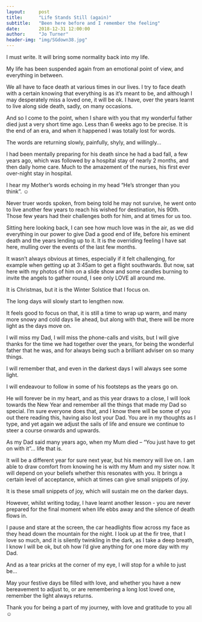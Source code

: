 ```yaml
---
layout:     post
title:      "Life Stands Still (again)"
subtitle:   "Been here before and I remember the feeling"
date:       2018-12-31 12:00:00
author:     "Jo Turner"
header-img: "img/SGdown38.jpg"
---
```

I must write. It will bring some normality back into my life. 

My life has been suspended again from an emotional point of view, and everything in between.

We all have to face death at various times in our lives. I try to face death with a certain knowing that everything is as it’s meant to be, and although I may desperately miss a loved one, it will be ok. I have, over the years learnt to live along side death, sadly, on many occasions. 

And so I come to the point, when I share with you that my wonderful father died just a very short time ago. Less than 6 weeks ago to be precise. It is the end of an era, and when it happened I was totally lost for words.

The words are returning slowly, painfully, shyly, and willingly…

I had been mentally preparing for his death since he had a bad fall, a few years ago, which was followed by a hospital stay of nearly 2 months, and then daily home care. Much to the amazement of the nurses, his first ever over-night stay in hospital.

I hear my Mother’s words echoing in my head “He’s stronger than you think”. ☺

Never truer words spoken, from being told he may not survive, he went onto to live another few years to reach his wished for destination, his 90th.  Those few years had their challenges both for him, and at times for us too.

Sitting here looking back, I can see how much love was in the air, as we did everything in our power to give Dad a good end of life, before his eminent death and the years lending up to it. It is the overriding feeling I have sat here, mulling over the events of the last few months.

It wasn’t always obvious at times, especially if it felt challenging, for example when getting up at 3:45am to get a flight southwards. But now, sat here with my photos of him on a slide show and some candles burning to invite the angels to gather round, I see only LOVE all around me.

It is Christmas, but it is the Winter Solstice that I focus on.

The long days will slowly start to lengthen now.

It feels good to focus on that, it is still a time to wrap up warm, and many more snowy and cold days lie ahead, but along with that, there will be more light as the days move on. 

I will miss my Dad, I will miss the phone-calls and visits, but I will give thanks for the time we had together over the years, for being the wonderful father that he was, and for always being such a brilliant adviser on so many things.

I will remember that, and even in the darkest days I will always see some light.

I will endeavour to follow in some of his footsteps as the years go on. 

He will forever be in my heart, and as this year draws to a close, I will look towards the New Year and remember all the things that made my Dad so special. I’m sure everyone does that, and I know there will be some of you out there reading this, having also lost your Dad. You are in my thoughts as I type, and yet again we adjust the sails of life and ensure we continue to steer a course onwards and upwards.

As my Dad said many years ago, when my Mum died – “You just have to get on with it”… life that is.

It will be a different year for sure next year, but his memory will live on. I am able to draw comfort from knowing he is with my Mum and my sister now. It will depend on your beliefs whether this resonates with you. It brings a certain level of acceptance, which at times can give small snippets of joy.

It is these small snippets of joy, which will sustain me on the darker days.

However, whilst writing today, I have learnt another lesson - you are never prepared for the final moment when life ebbs away and the silence of death flows in. 

I pause and stare at the screen, the car headlights flow across my face as they head down the mountain for the night. I look up at the fir tree, that I love so much, and it is silently twinkling in the dark, as I take a deep breath, I know I will be ok, but oh how I’d give anything for one more day with my Dad.

And as a tear pricks at the corner of my eye, I will stop for a while to just be…

May your festive days be filled with love, and whether you have a new bereavement to adjust to, or are remembering a long lost loved one, remember the light always returns.

Thank you for being a part of my journey, with love and gratitude to you all ☺
